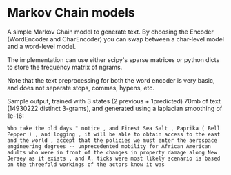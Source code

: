 # Markov Chain models

A simple Markov Chain model to generate text. By choosing the Encoder (WordEncoder and CharEncoder) you can swap between a char-level model and a word-level model. 

The implementation can use either scipy's sparse matrices or python dicts to store the frequency matrix of ngrams.

Note that the text preprocessing for both the word encoder is very basic, and does not separate stops, commas, hypens, etc.

Sample output, trained with 3 states (2 previous + 1predicted) 70mb of text (14930222 distinct 3-grams), and generated using a laplacian smoothing of 1e-16:
    
` Who take the old days " notice , and Finest Sea Salt , Paprika ( Bell Pepper ) , and logging , it will be able to obtain access to the east and the world , accept that the policies we must enter the aerospace engineering degrees -- unprecedented mobility for African American adults who were in front of the changes in property damage along New Jersey as it exists , and A. ticks were most likely scenario is based on the threefold workings of the actors know it was 
`